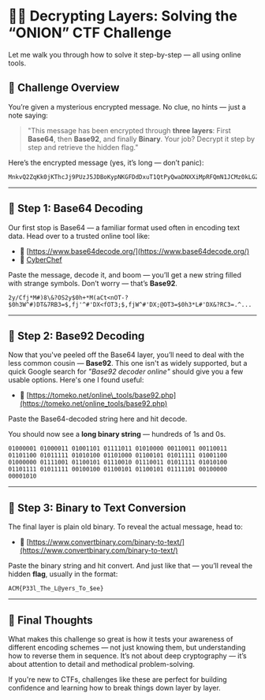 # 🕵️‍♀️ Decrypting Layers: Solving the “ONION” CTF Challenge

Let me walk you through how to solve it step-by-step — all using online tools.

## 🔐 Challenge Overview

You’re given a mysterious encrypted message. No clue, no hints — just a note saying:

> "This message has been encrypted through **three layers**:
> First **Base64**, then **Base92**, and finally **Binary**.
> Your job? Decrypt it step by step and retrieve the hidden flag."

Here’s the encrypted message (yes, it’s long — don’t panic):

```
MnkvQ2ZqKk0jKThcJj9PUzJ5JDBoKypNKGFDdDxuT1QtPyQwaDNXXiMpRFQmN1JCMz0kLGZqJ14jJ0RYPGZPVDM7JCxmaldeIydEWDtAT1QzPSQwaDMqTCMnRFgmP1JDMz0uXmZqV04oYURYJjchUjM9L0NoMypNIWNDdDxuT1MzPSQwTzsqXSMpRFg8blIyMnkvQ2ZqV14jJzhcJj9PUzJ5JCxmYipNKGNEWDxmT1QtPyQwaDMqTShhRFQmN1JDMz0kLGgzJ14jKURYPGZPVDM7JCxoMypdKGNEWDtAT1QyeS9DaDMqTCMnRFg8ZlJDMz0uXmZqV04oY0RYPG4hUjJ5L0NmaldOIWNDdDxuT1MzPSQwTzsqXShhQ3Q8ZlIyMnkvR2gzV14jKThcJjdSQjJ5JCxmYipNIydDdDxmUkI=
```

---

## 🧩 Step 1: Base64 Decoding

Our first stop is Base64 — a familiar format used often in encoding text data. Head over to a trusted online tool like:

* 🔗 [https://www.base64decode.org/](https://www.base64decode.org/)
* 🔗 [CyberChef](https://gchq.github.io/CyberChef/)

Paste the message, decode it, and boom — you’ll get a new string filled with strange symbols. Don’t worry — that’s **Base92**.

```
2y/Cfj*M#)8\&?OS2y$0h+*M(aCt<nOT-?$0h3W^#)DT&7RB3=$,fj'^#'DX<fOT3;$,fjW^#'DX;@OT3=$0h3*L#'DX&?RC3=.^...
```

---

## 🧩 Step 2: Base92 Decoding

Now that you've peeled off the Base64 layer, you’ll need to deal with the less common cousin — **Base92**. This one isn't as widely supported, but a quick Google search for *"Base92 decoder online"* should give you a few usable options. Here's one I found useful:

* 🔗 [https://tomeko.net/online\_tools/base92.php](https://tomeko.net/online_tools/base92.php)

Paste the Base64-decoded string here and hit decode.

You should now see a **long binary string** — hundreds of 1s and 0s.

```
01000001 01000011 01001101 01111011 01010000 00110011 00110011 01101100 01011111 01010100 01101000 01100101 01011111 01001100 01000000 01111001 01100101 01110010 01110011 01011111 01010100 01101111 01011111 00100100 01100101 01100101 01111101 00100000 00001010
```

---

## 🧩 Step 3: Binary to Text Conversion

The final layer is plain old binary. To reveal the actual message, head to:

* 🔗 [https://www.convertbinary.com/binary-to-text/](https://www.convertbinary.com/binary-to-text/)

Paste the binary string and hit convert. And just like that — you’ll reveal the hidden **flag**, usually in the format:

```
ACM{P33l_The_L@yers_To_$ee}
```

---

## 🎉 Final Thoughts

What makes this challenge so great is how it tests your awareness of different encoding schemes — not just knowing them, but understanding how to reverse them in sequence. It’s not about deep cryptography — it’s about attention to detail and methodical problem-solving.


If you're new to CTFs, challenges like these are perfect for building confidence and learning how to break things down layer by layer.

